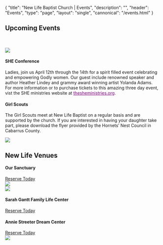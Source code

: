 {
	"title": "New Life Baptist Church | Events",
	"description": "",
	"header": "Events",
	"type": "page",
	"layout": "single",
	"cannonical": "/events.html"
}
<section class="interior-section">
	<div class="container">
		<h2>Upcoming Events</h2><br><br>
		<div class="row">
    	<div class="col-xs-12 col-md-6">
				<img src="/images/SHE.jpg" class="thumbnail">
			</div>
			<div class="col-xs-12 col-md-6">
				<h4>SHE Conference</h4>
				<p class="text-justify">
					Ladies, join us April 12th through the 14th for a spirit filled event celebrating and empowering Godly women. Our guest include renowned speaker and author Heather Lindey and grammy award winning artist Yolanda Adams. For more information or to purchase tickets to this amazing three day event, vist the SHE ministries website at <a style="color: purple;" href="https://www.thesheministries.org/">thesheministries.org</a>.
				</p>
			</div>
    </div>
	</div>
</section>
<section class="interior-section">
	<div class="container">
		<div class="row">
			<div class="col-xs-12 col-md-6">
				<h4>Girl Scouts</h4>
				<p class="text-justify">The Girl Scouts meet at New Life Baptist on a regular basis and are supported by the church. If you are interested in having your daughter take part, please download the flyer provided by the Hornets’ Nest Council in Cabarrus County. </p>
			</div>
			<div class="col-xs-12 col-md-6">
				<img src="/images/girlscouts.png" class="img-girlscout">
			</div>
		</div>
	</div>
</section>

<section class="interior-section">
	<div class="container">
		<h2>New Life Venues</h2>
		<div class="row">
			<div class="col-xs-12 col-md-6">
				<h4>Our Sanctuary</h4>
				<p></p>
				<a class="button blue" style="margin-bottom: 40px;" href="/booking.html" target="_blank">Reserve Today</a>
			</div>
			<div class="col-xs-12 col-md-6">
				<img src="images/sanctuary.jpg" class="thumbnail">
			</div>
		</div>
	</div>
</section>
<section class="interior-section">
	<div class="container">
		<div class="row">
			<div class="col-xs-12 col-md-6">
				<img src="images/wes2.jpg" class="thumbnail">
			</div>
			<div class="col-xs-12 col-md-6">
				<h4>Sarah Gantt Family Life Center</h4>
				<p></p>
				<a class="button blue" href="/booking.html" target="_blank">Reserve Today</a>
			</div>
		</div>
	</div>
</section>
<section class="interior-section">
	<div class="container">
		<div class="row">
			<div class="col-xs-12 col-md-6">
				<h4>Annie Streeter Dream Center</h4>
				<p></p>
				<a class="button blue" style="margin-bottom: 40px;" href="/booking.html" target="_blank">Reserve Today</a>
			</div>
			<div class="col-xs-12 col-md-6">
				<img src="images/dreamcenter.jpg" class="thumbnail">
			</div>
		</div>
	</div>
</section>

